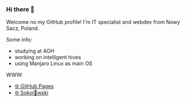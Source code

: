 ### Hi there 👋

Welcome no my GitHub profile! I'm IT specialist and webdev from Nowy Sacz, Poland.

Some info:

- studying at AGH
- working on intelligent hives
- using Manjaro Linux as main OS

WWW:

- [🌐 GitHub Pages](https://sokoloowski.github.io/)
- [🌐 Sokol👀wski](https://sokoloowski.pl/)

<!--
**sokoloowski/sokoloowski** is a ✨ _special_ ✨ repository because its `README.md` (this file) appears on your GitHub profile.

Here are some ideas to get you started:

- 🔭 I’m currently working on ...
- 🌱 I’m currently learning ...
- 👯 I’m looking to collaborate on ...
- 🤔 I’m looking for help with ...
- 💬 Ask me about ...
- 📫 How to reach me: ...
- 😄 Pronouns: ...
- ⚡ Fun fact: ...
-->

